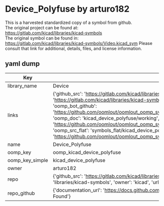 # Device_Polyfuse by arturo182  
This is a harvested standardized copy of a symbol from github.  
The original project can be found at:  
https://gitlab.com/kicad/libraries/kicad-symbols  
The original symbol can be found in:
https://gitlab.com/kicad/libraries/kicad-symbols/Video.kicad_sym
Please consult that link for additional, details, files, and license information.  
## yaml dump  
| Key | Value |  
| --- | --- |  
| library_name | Device |  
| links | {'github_src': 'https://gitlab.com/kicad/libraries/kicad-symbols/Video.kicad_sym', 'github_src_repo': 'https://gitlab.com/kicad/libraries/kicad-symbols', 'oomp_bot': 'kicad_device_polyfuse/working', 'oomp_bot_github': 'https://github.com/oomlout/oomlout_oomp_symbol_bot/tree/main/kicad_device_polyfuse/working', 'oomp_doc': 'kicad_device_polyfuse/working', 'oomp_doc_github': 'https://github.com/oomlout/oomlout_oomp_symbol_doc/tree/main/kicad_device_polyfuse/working', 'oomp_src_flat': 'symbols_flat/kicad_device_polyfuse/working', 'oomp_src_flat_github': 'https://github.com/oomlout/oomlout_oomp_symbol_src/tree/main/kicad_device_polyfuse/working'} |  
| name | Device_Polyfuse |  
| oomp_key | oomp_kicad_device_polyfuse |  
| oomp_key_simple | kicad_device_polyfuse |  
| owner | arturo182 |  
| repo | {'github_src': 'https://gitlab.com/kicad/libraries/kicad-symbols/Video.kicad_sym', 'name': 'libraries/kicad-symbols', 'owner': 'kicad', 'url': 'https://gitlab.com/kicad/libraries/kicad-symbols'} |  
| repo_github | {'documentation_url': 'https://docs.github.com/rest/repos/repos#get-a-repository', 'message': 'Not Found'} |  

